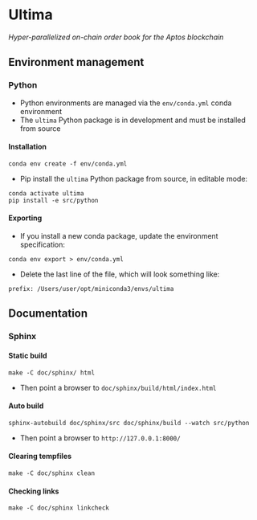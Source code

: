 # Ultima

*Hyper-parallelized on-chain order book for the Aptos blockchain*

## Environment management

### Python

* Python environments are managed via the ``env/conda.yml`` conda environment
* The `ultima` Python package is in development and must be installed from source

#### Installation

```
conda env create -f env/conda.yml
```

* Pip install the ``ultima`` Python package from source, in editable mode:

```
conda activate ultima
pip install -e src/python
```

#### Exporting

* If you install a new conda package, update the environment specification:

```
conda env export > env/conda.yml
```

* Delete the last line of the file, which will look something like:

```
prefix: /Users/user/opt/miniconda3/envs/ultima
```

## Documentation

### Sphinx

#### Static build

```
make -C doc/sphinx/ html
```

* Then point a browser to ``doc/sphinx/build/html/index.html``

#### Auto build

```
sphinx-autobuild doc/sphinx/src doc/sphinx/build --watch src/python
```

* Then point a browser to ``http://127.0.0.1:8000/``

#### Clearing tempfiles

```
make -C doc/sphinx clean
```

#### Checking links

```
make -C doc/sphinx linkcheck
```